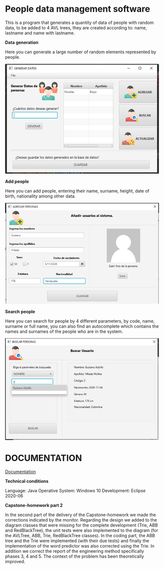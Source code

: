 # People data management software

This is a program that generates a quantity of data of people with random data, to be added to 4 AVL trees, they are created according to: name, lastname and name with lastname.


**Data generation**

Here you can generate a large number of random elements represented by people.

![generate data](https://github.com/andrescuellar123/Data-Base/blob/main/Resources/generardatos.png)

**Add people**

Here you can add people, entering their name, surname, height, date of birth, nationality among other data.

![Add people](https://github.com/andrescuellar123/Data-Base/blob/main/Resources/agregarpersona.png)


**Search people**

Here you can search for people by 4 different parameters, by code, name, surname or full name, you can also find an autocomplete which contains the names and surnames of the people who are in the system.


![Search people](https://github.com/andrescuellar123/Data-Base/blob/main/Resources/buscarpersona.png)



# DOCUMENTATION

[Documentation](https://github.com/andrescuellar123/Data-Base/blob/main/docs/Requerimientos.pdf)


**Technical conditions**

Language: Java
Operative System: Windows 10
Development: Eclipse 2020-06


**Capstone-homework part 2**

In the second part of the delivery of the Capstone-homework we made the corrections indicated by the monitor. Regarding the design we added to the diagram classes that were missing for the complete development (Trie, ABB and RedBlackTree), the unit tests were also implemented to the diagram (for the AVLTree, ABB, Trie, RedBlackTree classes). In the coding part, the ABB tree and the Trie were implemented (with their due tests) and finally the implementation of the word predictor was also corrected using the Trie. In addition we correct the report of the engineering method specifically phases 3, 4 and 5. The context of the problem has been theoretically improved.

